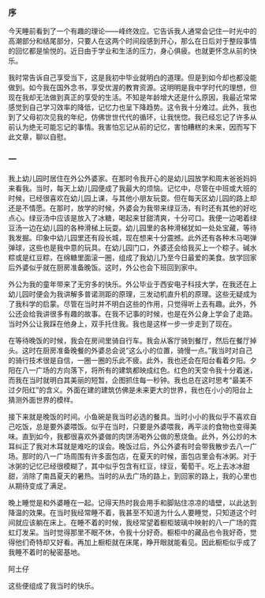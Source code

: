### 序
今天睡前看到了一个有趣的理论——峰终效应。它告诉我人通常会记住一时光中的高潮部分和结尾部分，只要人在这两个时间段感到开心，那么在日后对于整段事情的回忆都是愉悦的。近日由于学业和生活的压力，身心俱疲。也就更怀念从前的快乐。

我时常告诉自己享受当下，这是我初中毕业就明白的道理。但是到如今却也都没能做到。如今我在国外念书，享受优渥的教育资源。这明明是我中学时代的理想，但现在我却无法做到真正的享受的生活。不知是年龄增大还是什么原因，我最近常常感觉到自己学习效率的降低，记忆力也呈下降趋势。这令我十分难过。此外，我也到了父母初次见我的年纪，仿佛世世代代的循环，让我恍惚。我已经忘记了许多从前认为绝无可能忘记的事情。我害怕忘记从前的记忆，害怕糟糕的未来，因而写下此文章，聊以自慰。

### 一
我上幼儿园时居住在外公外婆家。在那时令我开心的是幼儿园放学和周末爸爸妈妈来看我。当时，每天上幼儿园便成了我最大的烦恼。记忆中，尽管在中班或大班的时候，已经很喜欢在幼儿园上课，与其他小朋友玩耍。但在每天区幼儿园的路上却还是不情愿。在那时，放学的时候，外婆会为我带来绿豆汤，有时还有其他的好吃点心。绿豆汤中应该是放入了冰糖，喝起来甘甜清爽，十分可口。我便一边喝着绿豆汤一边在幼儿园的各种滑梯上玩耍。幼儿园里的各种滑梯犹如一处处宝藏，等待我发掘。印象中幼儿园里还有段长城，现在想来十分震撼。此外还有各种木马喝弹弹球，这些也是我中意的玩具。在幼儿园门口，外婆还会给我买上一个粽子。碱水粽或是红豆粽，在绵糖里面滚一圈，组成了我幼儿乃至今日最爱的美食。放学回家后外婆似乎就在厨房准备晚饭。这时，外公也会下班回到家中。

外公为我的童年带来了无穷多的快乐。外公毕业于西安电子科技大学，在我还在上幼儿园时便会为我讲解多普诺测距的原理，三发动机直升机的原理。这些无疑成为了我科学的启蒙。尽管在当时并不明白这些的作用，只觉得听上去有趣。此外，外公还会给我讲很多有趣的故事。在我不记事的时候，也是在外公身上学会了走路。当时外公让我踩在他身上，双手托住我。我也是这样一步一步走到了现在。

在等待晚饭的时候，我会在房间里骑自行车。我会从客厅骑到餐厅，然后在餐厅掉头。这时在厨房准备晚餐的外婆总会说“这么小的位置，骑慢一点。”我当时对自己的骑行技术很是自信，一圈一圈的乐此不疲。此外，我也还会在阳台看着夕阳。夕阳在八一广场的方向落下，将所有的建筑都映成红色。红色的天空令我十分着迷，而我在当时就明白其美丽的短暂，企图抓住每一秒钟。我也总在这时思考“最美不过夕阳红”的含义。外面在建的建筑仿佛是未来更大的世界，我也在小小的阳台上猜测外面世界的模样。

接下来就是晚饭的时间。小鱼碗是我当时必选的餐具。当时小小的我似乎不喜欢自己吃饭，总是要外婆喂饭。似乎在当时，只要是外婆喂我，再平淡的食物也变得美味。直到如今，我都很喜欢外婆做的肉饼汤喝外公做的葱烧鱼。此外，外公炒的木耳纠正了我对木耳就是难吃的误会。晚饭过后，外公外婆有时会带我散步去八一广场。那时的八一广场周围有许多面包店，在夏天的时候，面包店里会有冰粥。对于冰粥的记忆已经很模糊了，其中似乎包含有红豆，绿豆，葡萄干。吃上去冰冰甜甜，消除了南昌夏天的暑热。当时的从去广场的路上，到回家的路上，我的心里也从期待变成了满足。

晚上睡觉是和外婆睡在一起。记得天热时我会用手和脚贴住凉凉的墙壁，以此达到降温的效果。在当时我经常睡不着，我甚至不知道为什么人要睡觉，只知道这个时间就应该躺在床上。在睡不着的时候，我经常望着橱柜玻璃中映射的八一广场的霓虹灯发呆。当时觉得那里不眠不休，令我十分好奇。橱柜中的藏品也令我好奇，觉得他们奇特却又好看。再加上橱柜就在床尾，睁开眼就能看见。因此橱柜似乎成了我睡不着时的秘密基地。

阿土仔

这些便组成了我当时的快乐。